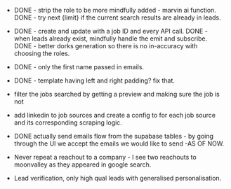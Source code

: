 - DONE - strip the role to be more mindfully added - marvin ai function.
  DONE - try next {limit} if the current search results are already in leads.
- DONE - create and update with a job ID and every API call.
  DONE - when leads already exist, mindfully handle the emit and subscribe.
  DONE - better dorks generation so there is no in-accuracy with choosing the roles.
- DONE - only the first name passed in emails.
- DONE - template having left and right padding? fix that.

- filter the jobs searched by getting a preview and making sure the job is not
- add linkedin to job sources and create a config to for each job source and its corresponding scraping logic.

- DONE actually send emails flow from the supabase tables - by going through the UI we accept the emails we would like to send -AS OF NOW.

- Never repeat a reachout to a company - I see two reachouts to moonvalley as they appeared in google search.

- Lead verification, only high qual leads with generalised personalisation.